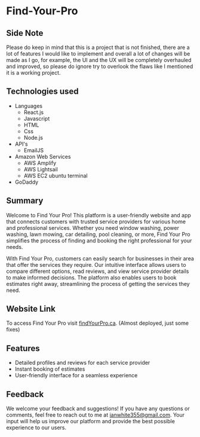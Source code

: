 # Find-Your-Pro

## Side Note

Please do keep in mind that this is a project that is not finished, there are a lot of features I would like to implement and overall a lot of changes will be made as I go, for example, the UI and the UX will be completely overhauled and improved, so please do ignore try to overlook the flaws like I mentioned it is a working project. 

## Technologies used

- Languages
    - React.js
    - Javascript
    - HTML
    - Css
    - Node.js
- API's
    - EmailJS
- Amazon Web Services
    - AWS Amplify
    - AWS Lightsail
    - AWS EC2 ubuntu terminal
- GoDaddy

## Summary

Welcome to Find Your Pro! This platform is a user-friendly website and app that connects customers with trusted service providers for various home and professional services. Whether you need window washing, power washing, lawn mowing, car detailing, pool cleaning, or more, Find Your Pro simplifies the process of finding and booking the right professional for your needs.

With Find Your Pro, customers can easily search for businesses in their area that offer the services they require. Our intuitive interface allows users to compare different options, read reviews, and view service provider details to make informed decisions. The platform also enables users to book estimates right away, streamlining the process of getting the services they need.

## Website Link

To access Find Your Pro visit [findYourPro.ca](https://findyourpro.ca). (Almost deployed, just some fixes)

## Features

- Detailed profiles and reviews for each service provider
- Instant booking of estimates
- User-friendly interface for a seamless experience

## Feedback

We welcome your feedback and suggestions! If you have any questions or comments, feel free to reach out to me at [ianwhite355@gmail.com](mailto:ianwhite355@gmail.com). Your input will help us improve our platform and provide the best possible experience to our users.

